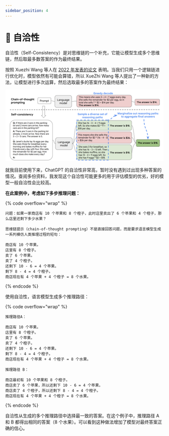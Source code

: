 ```yaml
---
sidebar_position: 4
---
```


# 🌟 自洽性

自洽性（Self-Consistency）是对思维链的一个补充，它能让模型生成多个思维链，然后取最多数答案的作为最终结果。

按照 Xuezhi Wang 等人在 [2022 年发表的论文](https://arxiv.org/pdf/2203.11171.pdf) 表明。当我们只用一个逻辑链进行优化时，模型依然有可能会算错，所以 XueZhi Wang 等人提出了一种新的方法，让模型进行多次运算，然后选取最多的答案作为最终结果：

![SelfConsistency001.png](../docs/chatGPT/tutorial-extras/assets/SelfConsistency001.png)

就我目前使用下来，ChatGPT 的自洽性非常高，暂时没有遇到过出现多种答案的情况。查阅多份资料，我发现这个自洽性可能更多的用于评估模型的优劣，好的模型一般自洽性会比较高。

**在此案例中，考虑如下多步推理问题：**

{% code overflow="wrap" %}
```
问题：如果一家商店有 10 个苹果和 8 个橙子，此时店里卖出了 6 个苹果和 4 个橙子，那么店里还剩下多少水果？

思维链提示（chain-of-thought prompting）不是直接回答问题，而是要求语言模型生成一系列模仿人类推理过程的短句：

商店有 10 个苹果。
店里有 8 个橙子。
卖了 6 个苹果。
卖了 4 个橙子。
还剩下 10 - 6 = 4 个苹果。
剩下 8 - 4 = 4 个橙子。
商店现在有 4 个苹果 + 4 个橙子 = 8 个水果。
```
{% endcode %}

使用自洽性，语言模型生成多个推理路径：

{% code overflow="wrap" %}
```
推理路径A：

商店有 10 个苹果。
店里有 8 个橙子。
卖了 6 个苹果。
卖了 4 个橙子。
还剩下 10 - 6 = 4 个苹果。
剩下 8 - 4 = 4 个橙子。
商店现在有 4 个苹果 + 4 个橙子 = 8 个水果。

推理路径 B：

商店最初有 10 个苹果和 8 个橙子。
商店卖了 6 个苹果，所以还剩下 10 - 6 = 4 个苹果。
商店卖了 4 个橙子，所以还剩下 8 - 4 = 4 个橙子。
商店现在有 4 个苹果 + 4 个橙子 = 8 个水果。
```
{% endcode %}

自洽性从生成的多个推理路径中选择最一致的答案。在这个例子中，推理路径 A 和 B 都得出相同的答案（8 个水果）。可以看到这种做法增加了模型对最终答案正确的信心。
